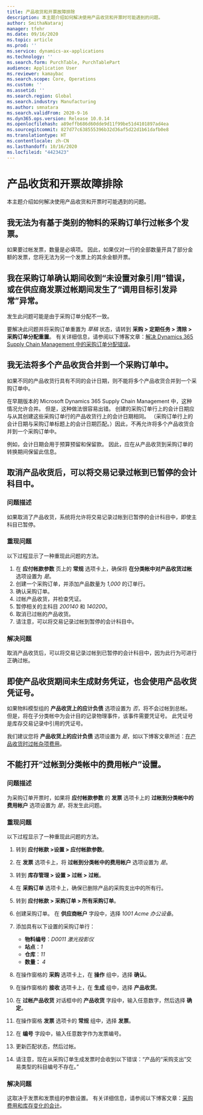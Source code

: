 ```yaml
---
title: 产品收货和开票故障排除
description: 本主题介绍如何解决使用产品收货和开票时可能遇到的问题。
author: SmithaNataraj
manager: tfehr
ms.date: 09/16/2020
ms.topic: article
ms.prod: ''
ms.service: dynamics-ax-applications
ms.technology: ''
ms.search.form: PurchTable, PurchTablePart
audience: Application User
ms.reviewer: kamaybac
ms.search.scope: Core, Operations
ms.custom: ''
ms.assetid: ''
ms.search.region: Global
ms.search.industry: Manufacturing
ms.author: smnatara
ms.search.validFrom: 2020-9-16
ms.dyn365.ops.version: Release 10.0.14
ms.openlocfilehash: a89effb686d60dde9d11f99be51d4101897ad4ea
ms.sourcegitcommit: 827d77c638555396b32d36af5d22d1b61dafb0e8
ms.translationtype: HT
ms.contentlocale: zh-CN
ms.lasthandoff: 10/16/2020
ms.locfileid: "4423423"
---
```

# <a name="troubleshoot-product-receipts-and-invoicing"></a>产品收货和开票故障排除

本主题介绍如何解决使用产品收货和开票时可能遇到的问题。

## <a name="i-cant-post-more-than-one-invoice-for-a-purchase-order-line-that-has-category-based-items"></a>我无法为有基于类别的物料的采购订单行过帐多个发票。

如果要过帐发票，数量是必填项。 因此，如果仅对一行的全部数量开具了部分金额的发票，您将无法为另一个发票上的其余金额开票。

## <a name="i-receive-an-object-reference-not-set-error-during-purchase-order-confirmation-or-an-exception-has-been-thrown-by-the-target-of-an-invocation-exception-occurs-during-vendor-invoice-posting"></a>我在采购订单确认期间收到“未设置对象引用”错误，或在供应商发票过帐期间发生了“调用目标引发异常”异常。

发生此问题可能是由于采购订单分配不一致。

要解决此问题并将采购订单重置为 *草稿* 状态，请转到 **采购 \> 定期任务 \> 清除 \> 采购订单分配重置**。 有关详细信息，请参阅以下博客文章：[解决 Dynamics 365 Supply Chain Management 中的采购订单分配错误](https://cloudblogs.microsoft.com/dynamics365/it/2020/08/12/resolve-po-distribution-errors-in-dynamics-365-supply-chain-management/)。

## <a name="i-cant-consolidate-multiple-product-receipts-into-a-single-purchase-order"></a>我无法将多个产品收货合并到一个采购订单中。

如果不同的产品收货行具有不同的会计日期，则不能将多个产品收货合并到一个采购订单中。

在早期版本的 Microsoft Dynamics 365 Supply Chain Management 中，这种情况允许合并。 但是，这种做法很容易出错。 创建的采购订单行上的会计日期应与从其创建这些采购订单行的产品收货行上的会计日期相同。 （采购订单行上的会计日期与采购订单标题上的会计日期匹配。）因此，不再允许将多个产品收货合并到一个采购订单中。

例如，会计日期会用于预算预留和保留款。 因此，应在从产品收货到采购订单的转换期间保留此信息。

## <a name="when-product-receipts-are-canceled-transactions-can-be-posted-to-a-suspended-ledger-account"></a>取消产品收货后，可以将交易记录过帐到已暂停的会计科目中。

### <a name="issue-description"></a>问题描述

如果取消了产品收货，系统将允许将交易记录过帐到已暂停的会计科目中，即使主科目已暂停。

### <a name="reproduce-the-issue"></a>重现问题

以下过程显示了一种重现此问题的方法。

1. 在 **应付帐款参数** 页上的 **常规** 选项卡上，确保将 **在分类帐中对产品收货过帐** 选项设置为 *是*。
1. 创建一个采购订单，并添加产品数量为 *1,000* 的订单行。
1. 确认采购订单。
1. 过帐产品收货，并检查凭证。
1. 暂停相关的主科目 *200140* 和 *140200*。
1. 取消已过帐的产品收货。
1. 请注意，可以将交易记录过帐到暂停的会计科目中。

### <a name="issue-resolution"></a>解决问题

取消产品收货后，可以将交易记录过帐到已暂停的会计科目中，因为此行为可进行正确过帐。

## <a name="a-product-receipt-voucher-number-is-consumed-even-if-no-financial-voucher-is-generated-during-product-receipt"></a>即使产品收货期间未生成财务凭证，也会使用产品收货凭证号。

如果物料模型组的 **产品收货上的应计负债** 选项设置为 *否*，将不会过帐到总帐。 但是，将在子分类帐中为会计目的记录物理事件，该事件需要凭证号。 此凭证号是库存交易记录中引用的凭证号。

我们建议您将 **产品收货上的应计负债** 选项设置为 *是*，如以下博客文章所述：[在产品收货时过帐杂项费用](https://cloudblogs.microsoft.com/dynamics365/no-audience/2014/11/11/post-misc-charges-at-time-of-product-receipt/)。

## <a name="the-post-to-charge-account-in-ledger-setting-isnt-turned-on"></a>不能打开“过帐到分类帐中的费用帐户”设置。

### <a name="issue-description"></a>问题描述

为采购订单开票时，如果将 **应付帐款参数** 的 **发票** 选项卡上的 **过帐到分类帐中的费用帐户** 选项设置为 *是*，将发生此问题。

### <a name="reproduce-the-issue"></a>重现问题

以下过程显示了一种重现此问题的方法。

1. 转到 **应付帐款 \>设置 \> 应付帐款参数**。
1. 在 **发票** 选项卡上，将 **过帐到分类帐中的费用帐户** 选项设置为 *是*。
1. 转到 **库存管理 \> 设置 \> 过帐 \> 过帐**。
1. 在 **采购订单** 选项卡上，确保已删除产品的采购支出中的所有行。
1. 转到 **应付帐款 \> 采购订单 \> 所有采购订单**。
1. 创建采购订单。 在 **供应商帐户** 字段中，选择 *1001 Acme 办公设备*。
1. 添加具有以下设置的采购订单行：

    - **物料编号**：*D0011 激光投影仪*
    - **站点**：*1*
    - **仓库**：*11*
    - **数量：** *4*

1. 在操作窗格的 **采购** 选项卡上，在 **操作** 组中，选择 **确认**。
1. 在操作窗格的 **接收** 选项卡上，在 **生成** 组中，选择 **产品收货**。
1. 在 **过帐产品收货** 对话框中的 **产品收货** 字段中，输入任意数字，然后选择 **确定**。
1. 在操作窗格 **发票** 选项卡的 **常规** 组中，选择 **发票**。
1. 在 **编号** 字段中，输入任意数字作为发票编号。
1. 更新匹配状态，然后过帐。
1. 请注意，现在从采购订单生成发票时会收到以下错误：“产品的“采购支出”交易类型的科目编号不存在。”

### <a name="issue-resolution"></a>解决问题

这取决于发票和发票组的参数设置。 有关详细信息，请参阅以下博客文章：[采购费用和库存变化的会计](https://cloudblogs.microsoft.com/dynamics365/no-audience/2014/12/15/accounting-for-purchase-charge-and-stock-variation/)。
